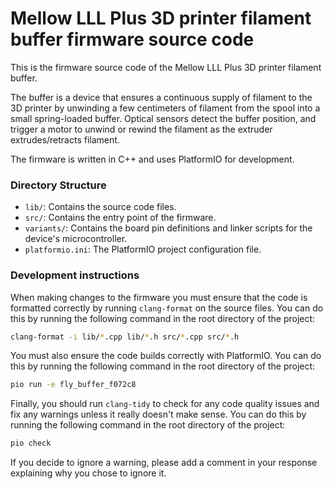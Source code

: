 # Mellow LLL Plus 3D printer filament buffer firmware source code

This is the firmware source code of the Mellow LLL Plus 3D printer filament buffer.

The buffer is a device that ensures a continuous supply of filament to the 3D printer by unwinding a few centimeters of
filament from the spool into a small spring-loaded buffer. Optical sensors detect the buffer position, and trigger a
motor to unwind or rewind the filament as the extruder extrudes/retracts filament.

The firmware is written in C++ and uses PlatformIO for development.

### Directory Structure

- `lib/`: Contains the source code files.
- `src/`: Contains the entry point of the firmware.
- `variants/`: Contains the board pin definitions and linker scripts for the device's microcontroller.
- `platformio.ini`: The PlatformIO project configuration file.

### Development instructions

When making changes to the firmware you must ensure that the code is formatted correctly by running `clang-format` on
the source files. You can do this by running the following command in the root directory of the project:

```bash
clang-format -i lib/*.cpp lib/*.h src/*.cpp src/*.h
```

You must also ensure the code builds correctly with PlatformIO. You can do this by running the following command in the
root directory of the project:

```bash
pio run -e fly_buffer_f072c8
```

Finally, you should run `clang-tidy` to check for any code quality issues and fix any warnings unless it really doesn't
make sense. You can do this by running the following command in the root directory of the project:

```bash
pio check
```
If you decide to ignore a warning, please add a comment in your response explaining why you chose to ignore it.
